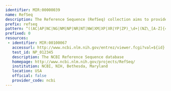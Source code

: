 ```yaml
---
identifier: MIR:00000039
name: RefSeq
description: The Reference Sequence (RefSeq) collection aims to provide a comprehensive, integrated, non-redundant set of sequences, including genomic DNA, transcript (RNA), and protein products.
prefix: refseq
pattern: ^((AC|AP|NC|NG|NM|NP|NR|NT|NW|XM|XP|XR|YP|ZP)_\d+|(NZ\_[A-Z]{4}\d+))(\.\d+)?$
prefixed: 0
resources:
 - identifier: MIR:00100067
   accessurl: http://www.ncbi.nlm.nih.gov/entrez/viewer.fcgi?val=${id}
   test_id: NP_012345
   description: The NCBI Reference Sequence database
   homepage: http://www.ncbi.nlm.nih.gov/projects/RefSeq/
   institution: NCBI, NIH, Bethesda, Maryland
   location: USA
   official: false
   provider_code: ncbi
---
```

